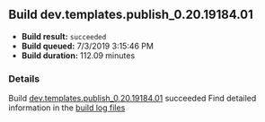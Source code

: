 ## Build dev.templates.publish_0.20.19184.01
- **Build result:** `succeeded`
- **Build queued:** 7/3/2019 3:15:46 PM
- **Build duration:** 112.09 minutes
### Details
Build [dev.templates.publish_0.20.19184.01](https://winappstudio.visualstudio.com/web/build.aspx?pcguid=a4ef43be-68ce-4195-a619-079b4d9834c2&builduri=vstfs%3a%2f%2f%2fBuild%2fBuild%2f29081) succeeded
Find detailed information in the [build log files](https://uwpctdiags.blob.core.windows.net/buildlogs/dev.templates.publish_0.20.19184.01_logs.zip)

